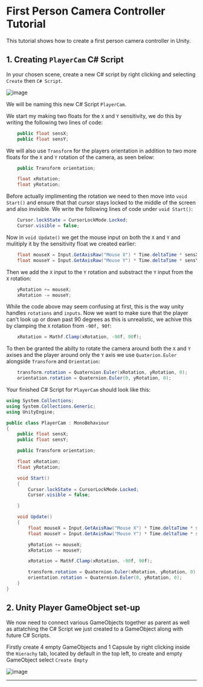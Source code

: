 # First Person Camera Controller Tutorial

This tutorial shows how to create a first person camera controller in Unity.

## 1. Creating `PlayerCam` C# Script

In your chosen scene, create a new C# script by right clicking and selecting `Create` then `C# Script`.

![image](https://github.com/august-anumba/First-Person-Camera-Controller-Tutorial/assets/146851823/370bb5c7-007c-40b0-b1c2-0bfe649d0440)

We will be naming this new C# Script `PlayerCam`.

We start my making two floats for the `X` and `Y` sensitivity, we do this by writing the following two lines of code:

```.cs
    public float sensX;
    public float sensY;
```
We will also use `Transform` for the players orientation in addition to two more floats for the `X` and `Y` rotation of the camera, as seen below:

```.cs
    public Transform orientation;

    float xRotation;
    float yRotation;
```
Before actually implimenting the rotation we need to then move into `void Start()` and ensure that that cursor stays locked to the middle of the screen and also invisible. We write the following lines of code under `void Start()`:

```.cs
    Cursor.lockState = CursorLockMode.Locked;
    Cursor.visible = false;
```
Now in `void Update()` we get the mouse input on both the `X` and `Y` and mulitiply it by the sensitivity float we created earlier:

```.cs
    float mouseX = Input.GetAxisRaw("Mouse X") * Time.deltaTime * sensX;
    float mouseY = Input.GetAxisRaw("Mouse Y") * Time.deltaTime * sensY;
```
Then we add the `X` input to the `Y` rotation and substract the `Y` input from the `X` rotation:

```.cs
    yRotation += mouseX;
    xRotation -= mouseY;
```
While the code above may seem confusing at first, this is the way unity handles `rotations` and `inputs`.
Now we want to make sure that the player can't look up or down past 90 degrees as this is unrealistic, we achive this by clamping the `X` rotation from `-90f, 90f`:

```.cs
    xRotation = Mathf.Clamp(xRotation, -90f, 90f);
```
To then be granted the abilty to rotate the camera around both the `X` and `Y` axises and the player around only the `Y` axis we use `Quaterion.Euler` alongside `Transform` and `Orientation`:

```.cs
    transform.rotation = Quaternion.Euler(xRotation, yRotation, 0);
    orientation.rotation = Quaternion.Euler(0, yRotation, 0);
```
Your finished C# Script for `PlayerCam` should look like this:

```.cs
using System.Collections;
using System.Collections.Generic;
using UnityEngine;

public class PlayerCam : MonoBehaviour
{
    public float sensX;
    public float sensY;

    public Transform orientation;

    float xRotation;
    float yRotation;

    void Start()
    {
        Cursor.lockState = CursorLockMode.Locked;
        Cursor.visible = false;

    }

    void Update()
    {
        float mouseX = Input.GetAxisRaw("Mouse X") * Time.deltaTime * sensX;
        float mouseY = Input.GetAxisRaw("Mouse Y") * Time.deltaTime * sensY;

        yRotation += mouseX;
        xRotation -= mouseY;

        xRotation = Mathf.Clamp(xRotation, -90f, 90f);

        transform.rotation = Quaternion.Euler(xRotation, yRotation, 0);
        orientation.rotation = Quaternion.Euler(0, yRotation, 0);
    }
}

```
## 2. Unity Player GameObject set-up

We now need to connect various GameObjects together as parent as well as attatching the C# Script we just created to a GameObject along with future C# Scripts.

Firstly create 4 empty GameObjects and 1 Capsule by right clicking inside the `Hierachy` tab, located by default in the top left, to create and empty GameObject select `Create Empty`

![image](https://github.com/august-anumba/First-Person-Camera-Controller-Tutorial/assets/146851823/8f1dd6c7-cc2f-4319-a975-dcd3bd5f0aee)





-------------------------------

```.cs

```

